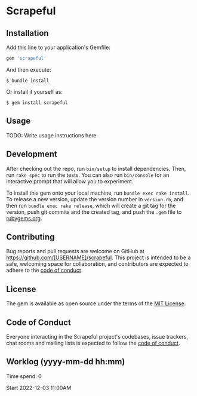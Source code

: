# Scrapeful


## Installation

Add this line to your application's Gemfile:

```ruby
gem 'scrapeful'
```

And then execute:

    $ bundle install

Or install it yourself as:

    $ gem install scrapeful

## Usage

TODO: Write usage instructions here

## Development

After checking out the repo, run `bin/setup` to install dependencies. Then, run `rake spec` to run the tests. You can also run `bin/console` for an interactive prompt that will allow you to experiment.

To install this gem onto your local machine, run `bundle exec rake install`. To release a new version, update the version number in `version.rb`, and then run `bundle exec rake release`, which will create a git tag for the version, push git commits and the created tag, and push the `.gem` file to [rubygems.org](https://rubygems.org).

## Contributing

Bug reports and pull requests are welcome on GitHub at https://github.com/[USERNAME]/scrapeful. This project is intended to be a safe, welcoming space for collaboration, and contributors are expected to adhere to the [code of conduct](https://github.com/[USERNAME]/scrapeful/blob/master/CODE_OF_CONDUCT.md).

## License

The gem is available as open source under the terms of the [MIT License](https://opensource.org/licenses/MIT).

## Code of Conduct

Everyone interacting in the Scrapeful project's codebases, issue trackers, chat rooms and mailing lists is expected to follow the [code of conduct](https://github.com/[USERNAME]/scrapeful/blob/master/CODE_OF_CONDUCT.md).

## Worklog (yyyy-mm-dd hh:mm)
Time spend: 0

Start 2022-12-03 11:00AM